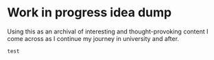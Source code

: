 # Work in progress idea dump

Using this as an archival of interesting and thought-provoking content I come across as I continue my journey in university and after.

```test```
